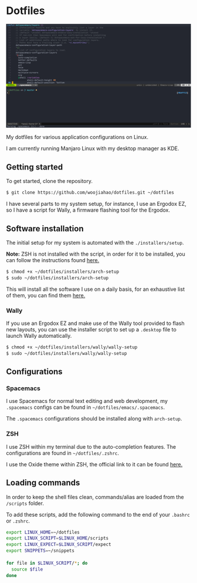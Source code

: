 # Dotfiles
![](./res/emacs-preview.png)

My dotfiles for various application configurations on Linux.

I am currently running Manjaro Linux with my desktop manager as KDE.

## Getting started
To get started, clone the repository.

```bash
$ git clone https://github.com/woojiahao/dotfiles.git ~/dotfiles
```

I have several parts to my system setup, for instance, I use an Ergodox EZ, so I have a script for Wally, a firmware flashing tool for the Ergodox.

## Software installation
The initial setup for my system is automated with the `./installers/setup`.

**Note:** ZSH is not installed with the script, in order for it to be installed, you can follow the instructions found [here.](https://github.com/robbyrussell/oh-my-zsh)

```bash
$ chmod +x ~/dotfiles/installers/arch-setup
$ sudo ~/dotfiles/installers/arch-setup
```

This will install all the software I use on a daily basis, for an exhaustive list of them, you can find them [here.]()

### Wally
If you use an Ergodox EZ and make use of the Wally tool provided to flash new layouts, you can use the installer script to set up a `.desktop` file to launch Wally automatically.

```bash
$ chmod +x ~/dotfiles/installers/wally/wally-setup
$ sudo ~/dotfiles/installers/wally/wally-setup
```

## Configurations
### Spacemacs
I use Spacemacs for normal text editing and web development, my `.spacemacs` configs can be found in `~/dotfiles/emacs/.spacemacs`.

The `.spacemacs` configurations should be installed along with `arch-setup`.

### ZSH
I use ZSH within my terminal due to the auto-completion features. The configurations are found in `~/dotfiles/.zshrc`.

I use the Oxide theme within ZSH, the official link to it can be found [here.](https://github.com/dikiaap/dotfiles/blob/master/.oh-my-zsh/themes/oxide.zsh-theme)

## Loading commands
In order to keep the shell files clean, commands/alias are loaded from the `/scripts` folder.

To add these scripts, add the following command to the end of your `.bashrc` or `.zshrc`.

```bash
export LINUX_HOME=~/dotfiles
export LINUX_SCRIPT=$LINUX_HOME/scripts
export LINUX_EXPECT=$LINUX_SCRIPT/expect
export SNIPPETS=~/snippets

for file in $LINUX_SCRIPT/*; do
  source $file
done
```
